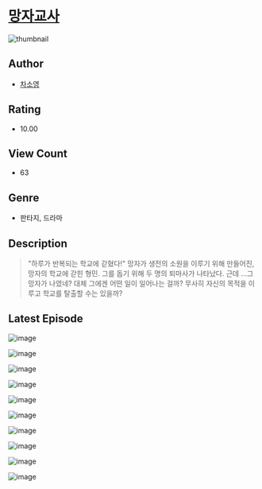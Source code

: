 # [망자교사](https://comic.naver.com/bestChallenge/list?titleId=810228)
![thumbnail](https://image-comic.pstatic.net/user_contents_data/challenge_comic/2023/05/23/316976/upload_7291439274306713652_480x623.jpeg)

## Author
- [차소영](https://comic.naver.com/artistTitle?id=316976)

## Rating
- 10.00

## View Count
- 63

## Genre
- 판타지, 드라마

## Description
> "하루가 반복되는 학교에 갇혔다!" 망자가 생전의 소원을 이루기 위해 만들어진, 망자의 학교에 갇힌 형민. 그를 돕기 위해 두 명의 퇴마사가 나타났다. 근데 ...그 망자가 나였네? 대체 그에겐 어떤 일이 일어나는 걸까? 무사히 자신의 목적을 이루고 학교를 탈출할 수는 있을까?


## Latest Episode
![image](https://image-comic.pstatic.net/user_contents_data/challenge_comic/2023/05/23/316976/upload_7234522835060275045.jpeg)

![image](https://image-comic.pstatic.net/user_contents_data/challenge_comic/2023/05/23/316976/upload_4063480947112567654.jpeg)

![image](https://image-comic.pstatic.net/user_contents_data/challenge_comic/2023/05/23/316976/upload_7076058135461967927.jpeg)

![image](https://image-comic.pstatic.net/user_contents_data/challenge_comic/2023/05/23/316976/upload_3833467322877633890.jpeg)

![image](https://image-comic.pstatic.net/user_contents_data/challenge_comic/2023/05/23/316976/upload_3991427750399652146.jpeg)

![image](https://image-comic.pstatic.net/user_contents_data/challenge_comic/2023/05/23/316976/upload_3991141873755765094.jpeg)

![image](https://image-comic.pstatic.net/user_contents_data/challenge_comic/2023/05/23/316976/upload_3702301057475634275.jpeg)

![image](https://image-comic.pstatic.net/user_contents_data/challenge_comic/2023/05/23/316976/upload_7363773726231782192.jpeg)

![image](https://image-comic.pstatic.net/user_contents_data/challenge_comic/2023/05/23/316976/upload_3689631398676083812.jpeg)

![image](https://image-comic.pstatic.net/user_contents_data/challenge_comic/2023/05/23/316976/upload_4122870848643622241.jpeg)
